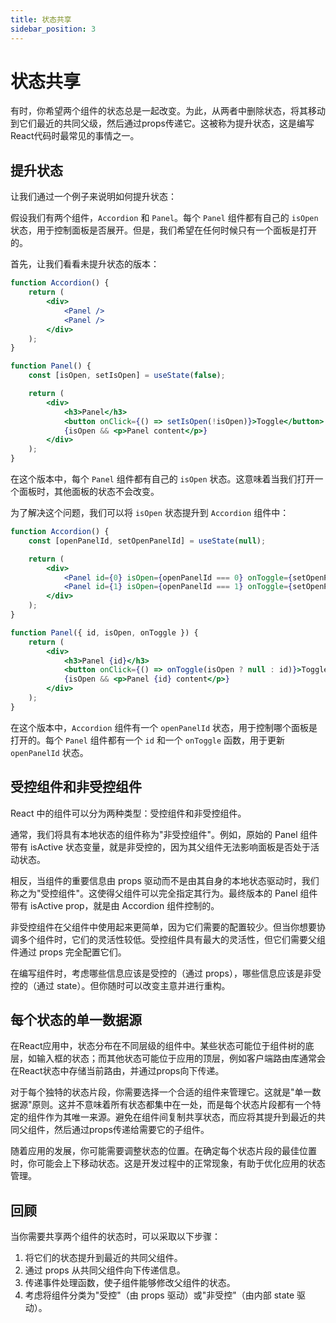 ```yaml
---
title: 状态共享
sidebar_position: 3
---
```


# 状态共享

有时，你希望两个组件的状态总是一起改变。为此，从两者中删除状态，将其移动到它们最近的共同父级，然后通过props传递它。这被称为提升状态，这是编写React代码时最常见的事情之一。

## 提升状态

让我们通过一个例子来说明如何提升状态：

假设我们有两个组件，`Accordion` 和 `Panel`。每个 `Panel` 组件都有自己的 `isOpen` 状态，用于控制面板是否展开。但是，我们希望在任何时候只有一个面板是打开的。

首先，让我们看看未提升状态的版本：

```jsx
function Accordion() {
    return (
        <div>
            <Panel />
            <Panel />
        </div>
    );
}

function Panel() {  
    const [isOpen, setIsOpen] = useState(false);

    return (
        <div>
            <h3>Panel</h3>
            <button onClick={() => setIsOpen(!isOpen)}>Toggle</button>
            {isOpen && <p>Panel content</p>}
        </div>
    );
}   
```

在这个版本中，每个 `Panel` 组件都有自己的 `isOpen` 状态。这意味着当我们打开一个面板时，其他面板的状态不会改变。

为了解决这个问题，我们可以将 `isOpen` 状态提升到 `Accordion` 组件中：

```jsx
function Accordion() {
    const [openPanelId, setOpenPanelId] = useState(null);

    return (
        <div>
            <Panel id={0} isOpen={openPanelId === 0} onToggle={setOpenPanelId} />
            <Panel id={1} isOpen={openPanelId === 1} onToggle={setOpenPanelId} />
        </div>
    );
}

function Panel({ id, isOpen, onToggle }) {
    return (
        <div>
            <h3>Panel {id}</h3>
            <button onClick={() => onToggle(isOpen ? null : id)}>Toggle</button>
            {isOpen && <p>Panel {id} content</p>}
        </div>
    );
}
```

在这个版本中，`Accordion` 组件有一个 `openPanelId` 状态，用于控制哪个面板是打开的。每个 `Panel` 组件都有一个 `id` 和一个 `onToggle` 函数，用于更新 `openPanelId` 状态。

## 受控组件和非受控组件

React 中的组件可以分为两种类型：受控组件和非受控组件。

通常，我们将具有本地状态的组件称为"非受控组件"。例如，原始的 Panel 组件带有 isActive 状态变量，就是非受控的，因为其父组件无法影响面板是否处于活动状态。

相反，当组件的重要信息由 props 驱动而不是由其自身的本地状态驱动时，我们称之为"受控组件"。这使得父组件可以完全指定其行为。最终版本的 Panel 组件带有 isActive prop，就是由 Accordion 组件控制的。

非受控组件在父组件中使用起来更简单，因为它们需要的配置较少。但当你想要协调多个组件时，它们的灵活性较低。受控组件具有最大的灵活性，但它们需要父组件通过 props 完全配置它们。

在编写组件时，考虑哪些信息应该是受控的（通过 props），哪些信息应该是非受控的（通过 state）。但你随时可以改变主意并进行重构。

## 每个状态的单一数据源

在React应用中，状态分布在不同层级的组件中。某些状态可能位于组件树的底层，如输入框的状态；而其他状态可能位于应用的顶层，例如客户端路由库通常会在React状态中存储当前路由，并通过props向下传递。

对于每个独特的状态片段，你需要选择一个合适的组件来管理它。这就是"单一数据源"原则。这并不意味着所有状态都集中在一处，而是每个状态片段都有一个特定的组件作为其唯一来源。避免在组件间复制共享状态，而应将其提升到最近的共同父组件，然后通过props传递给需要它的子组件。

随着应用的发展，你可能需要调整状态的位置。在确定每个状态片段的最佳位置时，你可能会上下移动状态。这是开发过程中的正常现象，有助于优化应用的状态管理。

## 回顾

当你需要共享两个组件的状态时，可以采取以下步骤：

1. 将它们的状态提升到最近的共同父组件。
2. 通过 props 从共同父组件向下传递信息。
3. 传递事件处理函数，使子组件能够修改父组件的状态。
4. 考虑将组件分类为"受控"（由 props 驱动）或"非受控"（由内部 state 驱动）。
